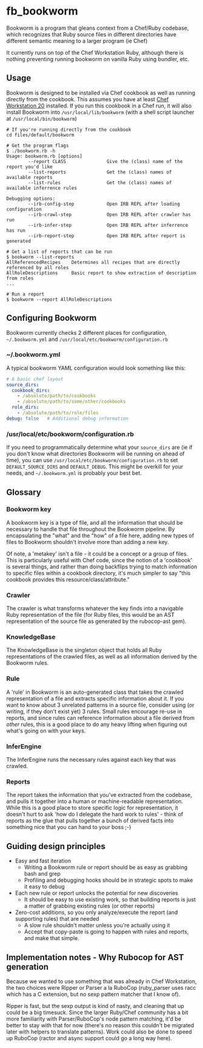 fb_bookworm
===========

Bookworm is a program that gleans context from a Chef/Ruby codebase, which
recognizes that Ruby source files in different directories have different
semantic meaning to a larger program (ie Chef)

It currently runs on top of the Chef Workstation Ruby, although there is
nothing preventing running bookworm on vanilla Ruby using bundler, etc.

Usage
-----

Bookworm is designed to be installed via Chef cookbook as well as running
directly from the cookbook. This assumes you have at least [Chef Workstation
20](https://www.chef.io/downloads/tools/workstation) installed. If you run this
cookbook in a Chef run, it will also install Bookworm into
`/usr/local/lib/bookworm` (with a shell script launcher at
`/usr/local/bin/bookworm`)

```
# If you're running directly from the cookbook
cd files/default/bookworm

# Get the program flags
$ ./bookworm.rb -h
Usage: bookworm.rb [options]
        --report CLASS               Give the (class) name of the report you'd like
        --list-reports               Get the (class) names of available reports
        --list-rules                 Get the (class) names of available inferrence rules

Debugging options:
        --irb-config-step            Open IRB REPL after loading configuration
        --irb-crawl-step             Open IRB REPL after crawler has run
        --irb-infer-step             Open IRB REPL after inferrence has run
        --irb-report-step            Open IRB REPL after report is generated

# Get a list of reports that can be run
$ bookworm --list-reports
AllReferencedRecipes    Determines all recipes that are directly referenced by all roles
AllRoleDescriptions     Basic report to show extraction of description from roles
...

# Run a report
$ bookworm --report AllRoleDescriptions
```

Configuring Bookworm
--------------------

Bookworm currently checks 2 different places for configuration,
`~/.bookworm.yml` and `/usr/local/etc/bookworm/configuration.rb`

### ~/.bookworm.yml

A typical bookworm YAML configuration would look something like this:

```yaml
# A basic chef layout
source_dirs:
  cookbook_dirs:
    - /absolute/path/to/cookbooks
    - /absolute/path/to/some/other/cookbooks
  role_dirs:
    - /absolute/path/to/role/files
debug: false   # Additional debug information
```

### /usr/local/etc/bookworm/configuration.rb

If you need to programmatically determine what your `source_dirs` are (ie if
you don't know what directories Bookworm will be running on ahead of time), you
can use `/usr/local/etc/bookworm/configuration.rb` to set `DEFAULT_SOURCE_DIRS`
and `DEFAULT_DEBUG`. This might be overkill for your needs, and
`~/.bookworm.yml` is probably your best bet.

Glossary
--------

### Bookworm key

A bookworm key is a type of file, and all the information that should be
necessary to handle that file throughout the Bookworm pipeline. By
encapsulating the "what" and the "how" of a file here, adding new types of
files to Bookworm shouldn't involve more than adding a new key.

Of note, a 'metakey' isn't a file - it could be a concept or a group of files.
This is particularly useful with Chef code, since the notion of a 'cookbook' is
several things, and rather than doing backflips trying to match information to
specific files within a cookbook directory, it's much simpler to say "this
cookbook provides this resource/class/attribute."

### Crawler

The crawler is what transforms whatever the key finds into a navigable Ruby
representation of the file (for Ruby files, this would be an AST representation
of the source file as generated by the rubocop-ast gem).

### KnowledgeBase

The KnowledgeBase is the singleton object that holds all Ruby representations
of the crawled files, as well as all information derived by the Bookworm rules.

### Rule

A 'rule' in Bookworm is an auto-generated class that takes the crawled
representation of a file and extracts specific information about it. If you
want to know about 3 unrelated patterns in a source file, consider using (or
writing, if they don't exist yet) 3 rules. Small rules encourage re-use in
reports, and since rules can reference information about a file derived from
*other* rules, this is a good place to do any heavy lifting when figuring out
what's going on with your keys.

### InferEngine

The InferEngine runs the necessary rules against each key that was crawled.

### Reports

The report takes the information that you've extracted from the codebase, and
pulls it together into a human or machine-readable representation. While this
is a good place to store specific logic for representation, it doesn't hurt to
ask 'how do I delegate the hard work to rules' - think of reports as the glue
that pulls together a bunch of derived facts into something nice that you can
hand to your boss ;-)

Guiding design principles
-------------------------

* Easy and fast iteration
  * Writing a Bookworm rule or report should be as easy as grabbing bash and
    grep
  * Profiling and debugging hooks should be in strategic spots to make it easy
    to debug
* Each new rule or report unlocks the potential for new discoveries
  * It should be easy to use existing work, so that building reports is just a
    matter of grabbing existing rules (or other reports)
* Zero-cost additions, so you only analyze/execute the report (and supporting
  rules) that are needed
  * A slow rule shouldn't matter unless you're actually using it
  * Accept that copy-paste is going to happen with rules and reports, and make
    that simple.

Implementation notes - Why Rubocop for AST generation
-----------------------------------------------------

Because we wanted to use something that was already in Chef Workstation, the
two choices were Ripper or Parser a la RuboCop (ruby_parser uses racc which has
a C extension, but no sexp pattern matcher that I know of).

Ripper is fast, but the sexp output is kind of nasty, and cleaning that up
could be a big timesuck. Since the larger Ruby/Chef community has a bit more
familiarity with Parser/RuboCop's node pattern matching, it'd be better to stay
with that for now (there's no reason this couldn't be migrated later with
helpers to translate patterns). Work could also be done to speed up RuboCop
(ractor and async support could go a long way here).
